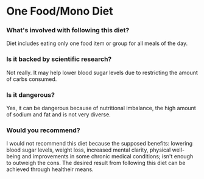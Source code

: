 # One Food/Mono Diet
### What's involved with following this diet? 
Diet includes eating only one food item or group for all meals of the day. 

### Is it backed by scientific research? 
Not really. It may help lower blood sugar levels due to restricting the amount of carbs consumed. 
### Is it dangerous? 
Yes, it can be dangerous because of nutritional imbalance, the high amount of sodium and fat and is not very diverse. 
### Would you recommend? 
I would not recommend this diet because the supposed benefits: lowering blood sugar levels, weight loss, increased mental clarity, physical well-being and improvements in some chronic medical conditions; isn't enough to outweigh the cons. The desired result from following this diet can be achieved through healtheir means. 